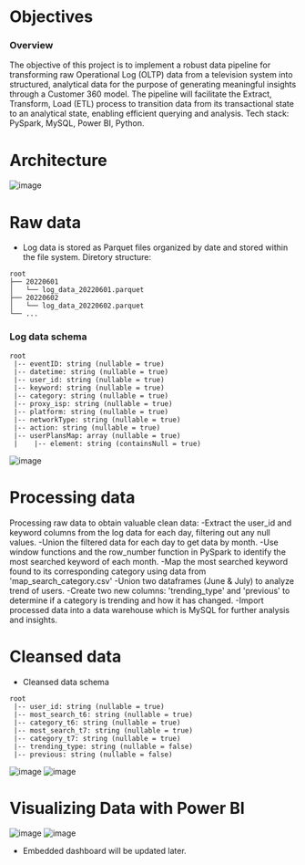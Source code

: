 # Objectives
### Overview
The objective of this project is to implement a robust data pipeline for transforming raw Operational Log (OLTP) data from a television system into structured, analytical data for the purpose of generating meaningful insights through a Customer 360 model. The pipeline will facilitate the Extract, Transform, Load (ETL) process to transition data from its transactional state to an analytical state, enabling efficient querying and analysis.
Tech stack: PySpark, MySQL, Power BI, Python.

# Architecture
![image](https://github.com/doanminhquan/The_ETL_job_transforms_and_analyzes_log_data_from_Television_Platform/assets/89577025/3b2d08de-e2b6-42b0-872f-bbded6c303f4)


# Raw data
- Log data is stored as Parquet files organized by date and stored within the file system. Diretory structure:
```
root
├── 20220601
│   └── log_data_20220601.parquet
├── 20220602
│   └── log_data_20220602.parquet
└── ...
```
### Log data schema
```
root
 |-- eventID: string (nullable = true)
 |-- datetime: string (nullable = true)
 |-- user_id: string (nullable = true)
 |-- keyword: string (nullable = true)
 |-- category: string (nullable = true)
 |-- proxy_isp: string (nullable = true)
 |-- platform: string (nullable = true)
 |-- networkType: string (nullable = true)
 |-- action: string (nullable = true)
 |-- userPlansMap: array (nullable = true)
 |    |-- element: string (containsNull = true)
```
![image](https://github.com/doanminhquan/The_ETL_job_transforms_and_analyzes_log_data_from_Television_Platform/assets/89577025/4d3fa563-fab1-45ae-9dbe-6821f7170d71)

# Processing data
Processing raw data to obtain valuable clean data:
-Extract the user_id and keyword columns from the log data for each day, filtering out any null values.
-Union the filtered data for each day to get data by month.
-Use window functions and the row_number function in PySpark to identify the most searched keyword of each month.
-Map the most searched keyword found to its corresponding category using data from 'map_search_category.csv'
-Union two dataframes (June & July) to analyze trend of users.
-Create two new columns: 'trending_type' and 'previous' to determine if a category is trending and how it has changed.
-Import processed data into a data warehouse which is MySQL for further analysis and insights.

# Cleansed data
- Cleansed data schema
```
root
 |-- user_id: string (nullable = true)
 |-- most_search_t6: string (nullable = true)
 |-- category_t6: string (nullable = true)
 |-- most_search_t7: string (nullable = true)
 |-- category_t7: string (nullable = true)
 |-- trending_type: string (nullable = false)
 |-- previous: string (nullable = false)
 ```
![image](https://github.com/doanminhquan/The_ETL_job_transforms_and_analyzes_log_data_from_Television_Platform/assets/89577025/ff90e35b-da09-426e-aeef-ef8b8c994aa3)
![image](https://github.com/doanminhquan/The_ETL_job_transforms_and_analyzes_log_data_from_Television_Platform/assets/89577025/63e1f4ca-0cba-4699-a0b1-05bb53e4344d)

# Visualizing Data with Power BI
![image](https://github.com/doanminhquan/The_ETL_job_transforms_and_analyzes_log_data_from_Television_Platform/assets/89577025/64dd3ff8-3fb4-4269-ad1a-6b49aebb1b11)
![image](https://github.com/doanminhquan/The_ETL_job_transforms_and_analyzes_log_data_from_Television_Platform/assets/89577025/c559a879-05ba-4a84-8f04-6e721ccbc81f)
- Embedded dashboard will be updated later.
